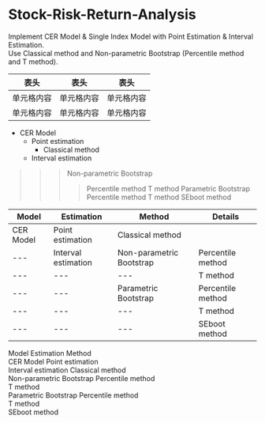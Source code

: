 # Stock-Risk-Return-Analysis
Implement CER Model & Single Index Model with Point Estimation &amp; Interval Estimation.  
Use Classical method and Non-parametric Bootstrap (Percentile method and T method).


 表头  | 表头  | 表头
 ---- | --- | ------  
 单元格内容  | 单元格内容 | 单元格内容 
 单元格内容  | 单元格内容 | 单元格内容  


* CER Model
	* Point estimation
		* Classical method
	* Interval estimation
>>> Non-parametric Bootstrap
>>>> Percentile method 
>>>> T method
>>> Parametric Bootstrap
>>>> Percentile method
>>>> T method 
>>>> SEboot method

 Model  | Estimation  | Method | Details
----- | --- | ------  |-----
CER Model  | Point estimation | Classical method |  
---| Interval estimation | Non-parametric Bootstrap | Percentile method 
---|       ---               |--- | T method 
	 ---   |           ---           | Parametric Bootstrap | Percentile method 
	---    |      ---                 |--- | T method 
	  ---  |              ---         | --- | SEboot method 


Model	       Estimation	             Method  
CER Model	   Point estimation	 
	           Interval estimation     Classical method  
		                                 Non-parametric Bootstrap 	Percentile method  
			                                                          T method  
		                                 Parametric Bootstrap	      Percentile method  
			                                                          T method  
			                                                          SEboot method  
